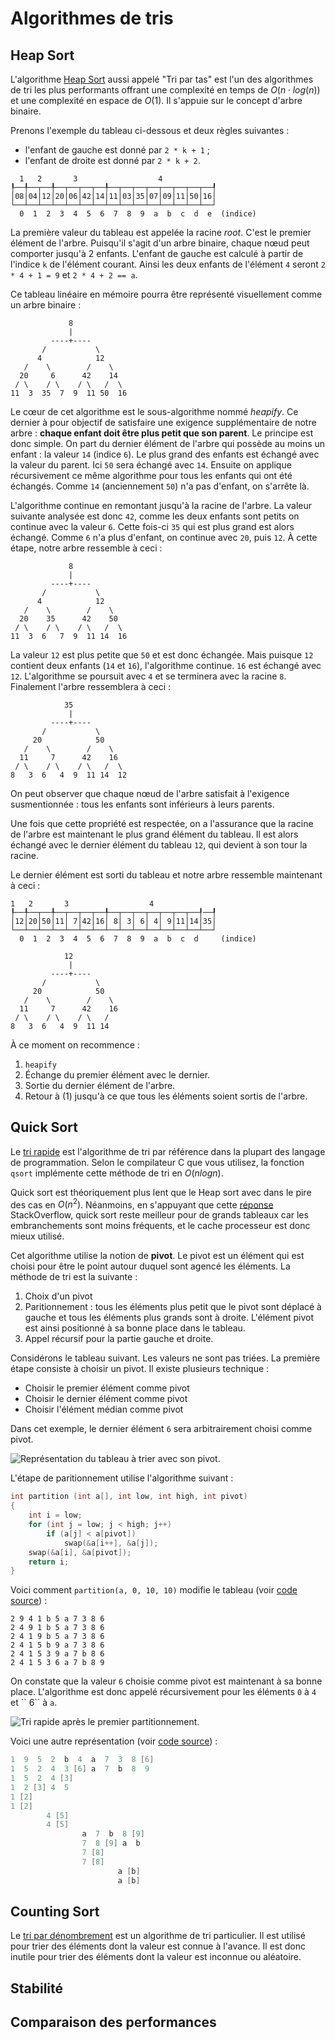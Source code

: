 # Algorithmes de tris


## Heap Sort

L'algorithme [Heap Sort](https://fr.wikipedia.org/wiki/Tri_par_tas) aussi appelé "Tri par tas" est l'un des algorithmes de tri les plus performants offrant une complexité en temps de $O(n\cdot log(n))$ et une complexité en espace de $O(1)$. Il s'appuie sur le concept d'arbre binaire.

Prenons l'exemple du tableau ci-dessous et deux règles suivantes :

- l'enfant de gauche est donné par `2 * k + 1` ;
- l'enfant de droite est donné par `2 * k + 2`.

```text
  1   2       3                  4
┞──╀──┬──╀──┬──┬──┬──╀──┬──┬──┬──┬──┬──┬──┬──┦
│08│04│12│20│06│42│14│11│03│35│07│09│11│50│16│
└──┴──┴──┴──┴──┴──┴──┴──┴──┴──┴──┴──┴──┴──┴──┘
  0  1  2  3  4  5  6  7  8  9  a  b  c  d  e  (indice)
```

La première valeur du tableau est appelée la racine *root*. C'est le premier élément de l'arbre. Puisqu'il s'agit d'un arbre binaire, chaque nœud peut comporter jusqu'à 2 enfants. L'enfant de gauche est calculé à partir de l'indice `k` de l'élément courant. Ainsi les deux enfants de l'élément `4` seront `2 * 4 + 1 = 9` et `2 * 4 + 2 == a`.

Ce tableau linéaire en mémoire pourra être représenté visuellement comme un arbre binaire :

```text
             8
             |
         ----+----
       /           \
      4            12
   /    \        /    \
  20     6      42    14
 / \    / \    / \   /  \
11  3  35  7  9  11 50  16
```

Le cœur de cet algorithme est le sous-algorithme nommé *heapify*. Ce dernier à pour objectif de satisfaire une exigence supplémentaire de notre arbre : **chaque enfant doit être plus petit que son parent**. Le principe est donc simple. On part du dernier élément de l'arbre qui possède au moins un enfant : la valeur `14` (indice `6`). Le plus grand des enfants est échangé avec la valeur du parent. Ici `50` sera échangé avec `14`. Ensuite on applique récursivement ce même algorithme pour tous les enfants qui ont été échangés. Comme `14` (anciennement `50`) n'a pas d'enfant, on s'arrête là.

L'algorithme continue en remontant jusqu'à la racine de l'arbre. La valeur suivante analysée est donc `42`, comme les deux enfants sont petits on continue avec la valeur `6`. Cette fois-ci `35` qui est plus grand est alors échangé. Comme `6` n'a plus d'enfant, on continue avec `20`, puis `12`. À cette étape, notre arbre ressemble à ceci :

```text
             8
             |
         ----+----
       /           \
      4            12
   /    \        /    \
  20    35      42    50
 / \    / \    / \   /  \
11  3  6   7  9  11 14  16
```

La valeur `12` est plus petite que `50` et est donc échangée. Mais puisque `12` contient deux enfants (`14` et `16`), l'algorithme continue. `16` est échangé avec `12`. L'algorithme se poursuit avec `4` et se terminera avec la racine `8`. Finalement l'arbre ressemblera à ceci :

```text
            35
             |
         ----+----
       /           \
     20            50
   /    \        /    \
  11     7      42    16
 / \    / \    / \   /  \
8   3  6   4  9  11 14  12
```

On peut observer que chaque nœud de l'arbre satisfait à l'exigence susmentionnée : tous les enfants sont inférieurs à leurs parents.

Une fois que cette propriété est respectée, on a l'assurance que la racine de l'arbre est maintenant le plus grand élément du tableau. Il est alors échangé avec le dernier élément du tableau `12`, qui devient à son tour la racine.

Le dernier élément est sorti du tableau et notre arbre ressemble maintenant à ceci :

```text
1   2       3                  4
┞──╀──┬──╀──┬──┬──┬──╀──┬──┬──┬──┬──┬──┬──┦──┦
│12│20│50│11│ 7│42│16│ 8│ 3│ 6│ 4│ 9│11│14│35│
└──┴──┴──┴──┴──┴──┴──┴──┴──┴──┴──┴──┴──┴──┴──┘
  0  1  2  3  4  5  6  7  8  9  a  b  c  d     (indice)

            12
             |
         ----+----
       /           \
     20            50
   /    \        /    \
  11     7      42    16
 / \    / \    / \   /
8   3  6   4  9  11 14
```

À ce moment on recommence :

1. `heapify`
2. Échange du premier élément avec le dernier.
3. Sortie du dernier élément de l'arbre.
4. Retour à (1) jusqu'à ce que tous les éléments soient sortis de l'arbre.

## Quick Sort

Le [tri rapide](https://fr.wikipedia.org/wiki/Tri_rapide) est l'algorithme de tri par référence dans la plupart des langage de programmation. Selon le compilateur C que vous utilisez, la fonction `qsort` implémente cette méthode de tri en $O(n log n)$.

Quick sort est théoriquement plus lent que le Heap sort avec dans le pire des cas en $O(n^2)$. Néanmoins, en s'appuyant que cette [réponse](https://stackoverflow.com/a/1853219/2612235) StackOverflow, quick sort reste meilleur pour de grands tableaux car les embranchements sont moins fréquents, et le cache processeur est donc mieux utilisé.

Cet algorithme utilise la notion de **pivot**. Le pivot est un élément qui est choisi pour être le point autour duquel sont agencé les éléments. La méthode de tri est la suivante :

1. Choix d'un pivot
2. Paritionnement : tous les éléments plus petit que le pivot sont déplacé à gauche et tous les éléments plus grands sont à droite. L'élément pivot est ainsi positionné à sa bonne place dans le tableau.
3. Appel récursif pour la partie gauche et droite.

Considérons le tableau suivant. Les valeurs ne sont pas triées. La première étape consiste à choisir un pivot. Il existe plusieurs technique :

- Choisir le premier élément comme pivot
- Choisir le dernier élément comme pivot
- Choisir l'élément médian comme pivot

Dans cet exemple, le dernier élément `6` sera arbitrairement choisi comme pivot.

![Représentation du tableau à trier avec son pivot.](../../assets/images/quicksort.drawio)

L'étape de paritionnement utilise l'algorithme suivant :

```c
int partition (int a[], int low, int high, int pivot)
{
    int i = low;
    for (int j = low; j < high; j++)
        if (a[j] < a[pivot])
            swap(&a[i++], &a[j]);
    swap(&a[i], &a[pivot]);
    return i;
}
```

Voici comment `partition(a, 0, 10, 10)` modifie le tableau (voir [code source](../../assets/src/partition.c)) :

```text
2 9 4 1 b 5 a 7 3 8 6
2 4 9 1 b 5 a 7 3 8 6
2 4 1 9 b 5 a 7 3 8 6
2 4 1 5 b 9 a 7 3 8 6
2 4 1 5 3 9 a 7 b 8 6
2 4 1 5 3 6 a 7 b 8 9
```

On constate que la valeur `6` choisie comme pivot est maintenant à sa bonne place. L'algorithme est donc appelé récursivement pour les éléments `0` à `4` et \`\` 6\`\`  à `a`.

![Tri rapide après le premier partitionnement.](../../assets/images/quicksort-2.drawio)

Voici une autre représentation (voir [code source](../../assets/src/quicksort.c)) :

```c
1  9  5  2  b  4  a  7  3  8 [6]
1  5  2  4  3 [6] a  7  b  8  9
1  5  2  4 [3]
1  2 [3] 4  5
1 [2]
1 [2]
        4 [5]
        4 [5]
                a  7  b  8 [9]
                7  8 [9] a  b
                7 [8]
                7 [8]
                        a [b]
                        a [b]
```

## Counting Sort

Le [tri par dénombrement](https://fr.wikipedia.org/wiki/Tri_comptage) est un algorithme de tri particulier. Il est utilisé pour trier des éléments dont la valeur est connue à l'avance. Il est donc inutile pour trier des éléments dont la valeur est inconnue ou aléatoire.

## Stabilité

## Comparaison des performances
